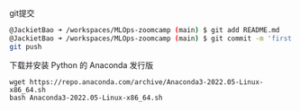 git提交

```bash
@JackietBao ➜ /workspaces/MLOps-zoomcamp (main) $ git add README.md 
@JackietBao ➜ /workspaces/MLOps-zoomcamp (main) $ git commit -m 'first commit'
git push
```

下载并安装 Python 的 Anaconda 发行版

```
wget https://repo.anaconda.com/archive/Anaconda3-2022.05-Linux-x86_64.sh
bash Anaconda3-2022.05-Linux-x86_64.sh
```

